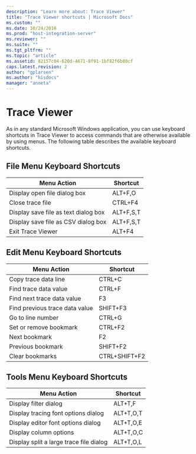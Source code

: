 ```yaml
---
description: "Learn more about: Trace Viewer"
title: "Trace Viewer shortcuts | Microsoft Docs"
ms.custom: ""
ms.date: 10/24/2016
ms.prod: "host-integration-server"
ms.reviewer: ""
ms.suite: ""
ms.tgt_pltfrm: ""
ms.topic: "article"
ms.assetid: 82157c04-620d-4671-8f91-1bf82f6b80cf
caps.latest.revision: 2
author: "gplarsen"
ms.author: "hisdocs"
manager: "anneta"
---
```

# Trace Viewer
As in any standard Microsoft Windows application, you can use keyboard shortcuts in Trace Viewer to access commands that are otherwise available by using menus. The following table describes the available keyboard shortcuts.  
  
## File Menu Keyboard Shortcuts  
  
|Menu Action|Shortcut|  
|-|-|  
|Display open file dialog box|ALT+F,O|  
|Close trace file|CTRL+F4|  
|Display save file as text dialog box|ALT+F,S,T|  
|Display save file as CSV dialog box|ALT+F,S,T|  
|Exit Trace Viewer|ALT+F4|  
  
## Edit Menu Keyboard Shortcuts  
  
|Menu Action|Shortcut|  
|-|-|  
|Copy trace data line|CTRL+C|  
|Find trace data value|CTRL+F|  
|Find next trace data value|F3|  
|Find previous trace data value|SHIFT+F3|  
|Go to line number|CTRL+G|  
|Set or remove bookmark|CTRL+F2|  
|Next bookmark|F2|  
|Previous bookmark|SHIFT+F2|  
|Clear bookmarks|CTRL+SHIFT+F2|  
  
## Tools Menu Keyboard Shortcuts  
  
|Menu Action|Shortcut|  
|-|-|  
|Display filter dialog|ALT+T,F|  
|Display tracing font options dialog|ALT+T,O,T|  
|Display editor font options dialog|ALT+T,O,E|  
|Display column options|ALT+T,O,C|  
|Display split a large trace file dialog|ALT+T,O,L|

